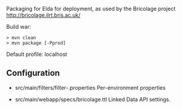 Packaging for Elda for deployment, as used by the Bricolage project
http://bricolage.ilrt.bris.ac.uk/

Build war:

    > mvn clean
    > mvn package [-Pprod]

Default profile: localhost

Configuration
-------------
- src/main/filters/filter-<env>.properties
    Per-environment properties
    
- src/main/webapp/specs/bricolage.ttl
    Linked Data API settings.

